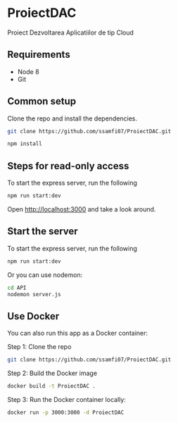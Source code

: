 # ProiectDAC
Proiect Dezvoltarea Aplicatiilor de tip Cloud

## Requirements

* Node 8
* Git

## Common setup

Clone the repo and install the dependencies.

```bash
git clone https://github.com/ssamfi07/ProiectDAC.git
```

```bash
npm install
```

## Steps for read-only access

To start the express server, run the following

```bash
npm run start:dev
```

Open [http://localhost:3000](http://localhost:3000) and take a look around.


## Start the server
To start the express server, run the following
```bash
npm run start:dev
```

Or you can use nodemon:
```bash
cd API
nodemon server.js
```


## Use Docker
You can also run this app as a Docker container:

Step 1: Clone the repo

```bash
git clone https://github.com/ssamfi07/ProiectDAC.git
```

Step 2: Build the Docker image

```bash
docker build -t ProiectDAC .
```

Step 3: Run the Docker container locally:

```bash
docker run -p 3000:3000 -d ProiectDAC
```